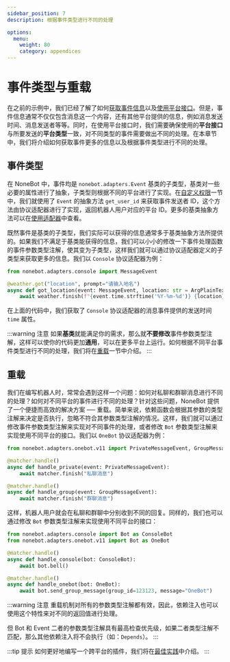 ```yaml
---
sidebar_position: 7
description: 根据事件类型进行不同的处理

options:
  menu:
    weight: 80
    category: appendices
---
```


# 事件类型与重载

在之前的示例中，我们已经了解了如何[获取事件信息](../tutorial/event-data.mdx)以及[使用平台接口](./api-calling.mdx)。但是，事件信息通常不仅仅包含消息这一个内容，还有其他平台提供的信息，例如消息发送时间、消息发送者等等。同时，在使用平台接口时，我们需要确保使用的**平台接口**与所要发送的**平台类型**一致，对不同类型的事件需要做出不同的处理。在本章节中，我们将介绍如何获取事件更多的信息以及根据事件类型进行不同的处理。

## 事件类型

在 NoneBot 中，事件均是 `nonebot.adapters.Event` 基类的子类型，基类对一些必要的属性进行了抽象，子类型则根据不同的平台进行了实现。在[自定义权限](./permission.mdx#自定义权限)一节中，我们就使用了 `Event` 的抽象方法 `get_user_id` 来获取事件发送者 ID，这个方法由协议适配器进行了实现，返回机器人用户对应的平台 ID。更多的基类抽象方法可以在[使用适配器](../advanced/adapter.md#获取事件通用信息)中查看。

既然事件是基类的子类型，我们实际可以获得的信息通常多于基类抽象方法所提供的。如果我们不满足于基类能获得的信息，我们可以小小的修改一下事件处理函数的事件参数类型注解，使其变为子类型，这样我们就可以通过协议适配器定义的子类型来获取更多的信息。我们以 `Console` 协议适配器为例：

```python {4} title=weather/__init__.py
from nonebot.adapters.console import MessageEvent

@weather.got("location", prompt="请输入地名")
async def got_location(event: MessageEvent, location: str = ArgPlainText()):
    await weather.finish(f"{event.time.strftime('%Y-%m-%d')} {location} 的天气是...")
```

在上面的代码中，我们获取了 `Console` 协议适配器的消息事件提供的发送时间 `time` 属性。

:::warning 注意
如果**基类**就能满足你的需求，那么就**不要修改**事件参数类型注解，这样可以使你的代码更加**通用**，可以在更多平台上运行。如何根据不同平台事件类型进行不同的处理，我们将在[重载](#重载)一节中介绍。
:::

## 重载

我们在编写机器人时，常常会遇到这样一个问题：如何对私聊和群聊消息进行不同的处理？如何对不同平台的事件进行不同的处理？针对这些问题，NoneBot 提供了一个便捷而高效的解决方案 ── 重载。简单来说，依赖函数会根据其参数的类型注解来决定是否执行，忽略不符合其参数类型注解的情况。这样，我们就可以通过修改事件参数类型注解来实现对不同事件的处理，或者修改 `Bot` 参数类型注解来实现使用不同平台的接口。我们以 `OneBot` 协议适配器为例：

```python {4,8}
from nonebot.adapters.onebot.v11 import PrivateMessageEvent, GroupMessageEvent

@matcher.handle()
async def handle_private(event: PrivateMessageEvent):
    await matcher.finish("私聊消息")

@matcher.handle()
async def handle_group(event: GroupMessageEvent):
    await matcher.finish("群聊消息")
```

这样，机器人用户就会在私聊和群聊中分别收到不同的回复。同样的，我们也可以通过修改 `Bot` 参数类型注解来实现使用不同平台的接口：

```python
from nonebot.adapters.console import Bot as ConsoleBot
from nonebot.adapters.onebot.v11 import Bot as OneBot

@matcher.handle()
async def handle_console(bot: ConsoleBot):
    await bot.bell()

@matcher.handle()
async def handle_onebot(bot: OneBot):
    await bot.send_group_message(group_id=123123, message="OneBot")
```

:::warning 注意
重载机制对所有的参数类型注解都有效，因此，依赖注入也可以使用这个特性来对不同的返回值进行处理。

但 Bot 和 Event 二者的参数类型注解具有最高检查优先级，如果二者类型注解不匹配，那么其他依赖注入将不会执行（如：`Depends`）。
:::

:::tip 提示
如何更好地编写一个跨平台的插件，我们将在[最佳实践](../best-practice/multi-adapter.mdx)中介绍。
:::
